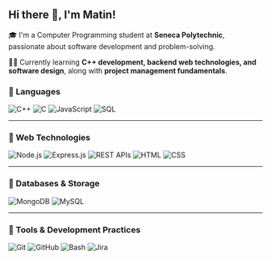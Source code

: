 ## Hi there 👋, I'm Matin!

🎓 I'm a Computer Programming student at **Seneca Polytechnic**, passionate about software development and problem-solving.

👨‍💻 Currently learning **C++ development, backend web technologies, and software design**, along with **project management fundamentals**.

### 🔹 Languages
![C++](https://img.shields.io/badge/-C++-00599C?style=flat&logo=c%2B%2B&logoColor=white)
![C](https://img.shields.io/badge/-C-00599C?style=flat&logo=c&logoColor=white)
![JavaScript](https://img.shields.io/badge/-JavaScript-F7DF1E?style=flat&logo=javascript&logoColor=black)
![SQL](https://img.shields.io/badge/-SQL-4479A1?style=flat&logo=mysql&logoColor=white)

---

### 🔹 Web Technologies
![Node.js](https://img.shields.io/badge/-Node.js-339933?style=flat&logo=node.js&logoColor=white)
![Express.js](https://img.shields.io/badge/-Express.js-000000?style=flat&logo=express&logoColor=white)
![REST APIs](https://img.shields.io/badge/-REST_APIs-000000?style=flat)
![HTML](https://img.shields.io/badge/-HTML-E34F26?style=flat&logo=html5&logoColor=white)
![CSS](https://img.shields.io/badge/-CSS-1572B6?style=flat&logo=css3&logoColor=white)

---

### 🔹 Databases & Storage
![MongoDB](https://img.shields.io/badge/-MongoDB-47A248?style=flat&logo=mongodb&logoColor=white)
![MySQL](https://img.shields.io/badge/-MySQL-4479A1?style=flat&logo=mysql&logoColor=white)

---

### 🔹 Tools & Development Practices
![Git](https://img.shields.io/badge/-Git-F05032?style=flat&logo=git&logoColor=white)
![GitHub](https://img.shields.io/badge/-GitHub-181717?style=flat&logo=github&logoColor=white)
![Bash](https://img.shields.io/badge/-Bash-4EAA25?style=flat&logo=gnu-bash&logoColor=white)
![Jira](https://img.shields.io/badge/-Jira-0052CC?style=flat&logo=jira&logoColor=white)
